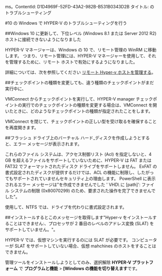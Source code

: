 ms。ContentId: D1D4969F-52FD-43A2-982B-B531B0343D2B
タイトル: のトラブルシューティング

#10 の Windows で HYPER-V のトラブルシューティングを行う

##Windows 10 に更新して、下位レベル (Windows 8.1 または Server 2012 R2) ホストに接続できないようになりました

HYPER-V マネージャーは、Windows の 10 で、リモート管理の WinRM に移動します。
つまり、リモート管理には、HYPER-V マネージャーを使用して、それを管理するために、リモート ホストで有効にするようになりました。

詳細については、次を参照してください [リモート Hyper-v ホストを管理する](remote_host_management.md)。

##チェックポイントの種類を変更しても、違う種類のチェックポイントがまだ実行中に、

VMConnect からチェックポイントを実行して、HYPER-V manager チェックポイントの実行でのチェックポイントの種類を変更する場合は、VMConnect を開いたときに、どのようなチェックポイントの種類が指定されたことをします。

VMConnect を閉じて、チェックポイントの正しい型を受け取るを確保することを再度開きます。

##フラッシュ ドライブ上のバーチャル ハード_ディスクを作成しようとすると、エラー メッセージが表示されます。

これらのファイル システムは、アクセス制御リスト (Acl) を指定しないと、4 GB を超えるファイルをサポートしていないために、HYPER-V は FAT または FAT32 でフォーマットされたディスク ドライブをサポートしません。
ExFAT の書式設定されたディスクが提供するだけでは、ACL の機能に制限し、したがってもサポートされていませんセキュリティ上の理由します。
PowerShell に表示されるエラー メッセージは"を作成できませんでした ' VHD\ に \[path]': ファイル システムの制限 (0x80070299) のため、要求された操作を完了できませんでした"。

使用して、NTFS では、ドライブを代わりに書式設定されます。


##インストールするとこのメッセージを取得します"Hyper-v をインストールすることはできません:、プロセッサが 2 番目のレベルのアドレス変換 (SLAT) をサポートしていません。"。

HYPER-V では、仮想マシンを実行するのには SLAT が必要です。
コンピューターが SLAT をサポートしていない場合、仮想 mahchines のホストをすることはできません。

管理ツールをインストールしようとしてのみ、選択解除 **HYPER-V プラットフォーム** で **プログラムと機能** > **[Windows の機能を切り替えます**です。




